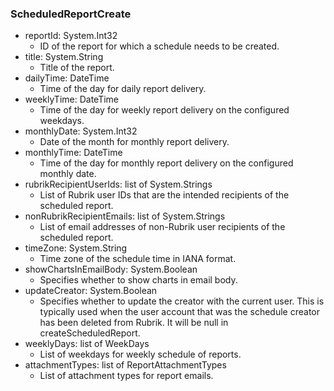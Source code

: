 ### ScheduledReportCreate
- reportId: System.Int32
  - ID of the report for which a schedule needs to be created.
- title: System.String
  - Title of the report.
- dailyTime: DateTime
  - Time of the day for daily report delivery.
- weeklyTime: DateTime
  - Time of the day for weekly report delivery on the configured weekdays.
- monthlyDate: System.Int32
  - Date of the month for monthly report delivery.
- monthlyTime: DateTime
  - Time of the day for monthly report delivery on the configured monthly date.
- rubrikRecipientUserIds: list of System.Strings
  - List of Rubrik user IDs that are the intended recipients of the scheduled report.
- nonRubrikRecipientEmails: list of System.Strings
  - List of email addresses of non-Rubrik user recipients of the scheduled report.
- timeZone: System.String
  - Time zone of the schedule time in IANA format.
- showChartsInEmailBody: System.Boolean
  - Specifies whether to show charts in email body.
- updateCreator: System.Boolean
  - Specifies whether to update the creator with the current user. This is typically used when the user account that was the schedule creator has been deleted from Rubrik. It will be null in createScheduledReport.
- weeklyDays: list of WeekDays
  - List of weekdays for weekly schedule of reports.
- attachmentTypes: list of ReportAttachmentTypes
  - List of attachment types for report emails.
